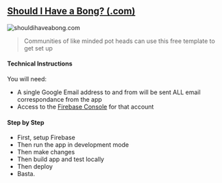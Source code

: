 ## [Should I Have a Bong? (.com)](https://shouldihaveabong.com/)

![shouldihaveabong.com](https://shouldihaveabong.com/png/featured.png)

> Communities of like minded pot heads can use this free template to get set up

#### Technical Instructions

You will need: 

- A single Google Email address to and from will be sent ALL email correspondance from the app
- Access to the [Firebase Console](https:////console.firebase.google.com) for that account

#### Step by Step

- First, setup Firebase
- Then run the app in development mode
- Then make changes
- Then build app and test locally
- Then deploy
- Basta.
